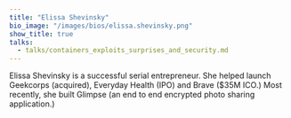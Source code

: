 ```yaml
---
title: "Elissa Shevinsky"
bio_image: "/images/bios/elissa.shevinsky.png"
show_title: true
talks:
  - talks/containers_exploits_surprises_and_security.md
---
```

Elissa Shevinsky is a successful serial entrepreneur. She helped launch Geekcorps (acquired), Everyday Health (IPO) and Brave ($35M ICO.) Most recently, she built Glimpse (an end to end encrypted photo sharing application.) 